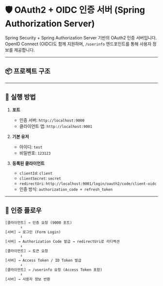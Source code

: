 # 🛡️ OAuth2 + OIDC 인증 서버 (Spring Authorization Server)

Spring Security + Spring Authorization Server 기반의 OAuth2 인증 서버입니다.  
OpenID Connect (OIDC)도 함께 지원하며, `/userinfo` 엔드포인트를 통해 사용자 정보를 제공합니다.

---

## 📦 프로젝트 구조


---

## 🚀 실행 방법

1. **포트**
   - 인증 서버: `http://localhost:9000`
   - 클라이언트 앱: `http://localhost:9001`

2. **기본 유저**
   - 아이디: `test`
   - 비밀번호: `123123`

3. **등록된 클라이언트**
   - `clientId`: `client`
   - `clientSecret`: `secret`
   - `redirectUri`: `http://localhost:9001/login/oauth2/code/client-oidc`
   - 인증 방식: `authorization_code + refresh_token`

---

## 🔐 인증 플로우

```text
[클라이언트] → 인증 요청 (9000 포트)
       ↓
[서버] → 로그인 (Form Login)
       ↓
[서버] → Authorization Code 발급 → redirectUri로 리디렉션
       ↓
[클라이언트] → 토큰 요청
       ↓
[서버] → Access Token / ID Token 발급
       ↓
[클라이언트] → /userinfo 요청 (Access Token 포함)
       ↓
[서버] → 사용자 정보 반환